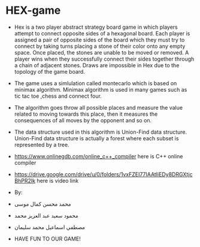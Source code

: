 # HEX-game 
- Hex is a two player abstract strategy board game in which players attempt to connect opposite sides of a hexagonal board.
Each player is assigned a pair of opposite sides of the board which they must try to connect by taking turns placing a stone 
of their color onto any empty space. Once placed, the stones are unable to be moved or removed. A player wins when they 
successfully connect their sides together through a chain of adjacent stones. Draws are impossible in Hex due to the topology 
of the game board.
- The game uses a simlulation called montecarlo which is based on minimax algorithm. Minimax algorithm is used in many games 
such as tic tac toe ,chess and connect four.
- The algorithm goes throw all possible places and measure the value related to moving towards this place, then it measures the consequences of all moves by the opponent and so on.
- The data structure used in this algorithm is Union-Find data structure. Union-Find data structure is actually a forest where each subset is represented by a tree.

- https://www.onlinegdb.com/online_c++_compiler here is C++ online compiler
- https://drive.google.com/drive/u/0/folders/1vxFZEI77IAAtIiEDy8DRGXtjcBhPR2Ik here is video link 

- By:
 - محمد محسن كمال موسى              
 - محمود سعيد عبد العزيز محمد      
 - مصطفي اسماعیل محمد سلیمان 
      
- HAVE FUN TO OUR GAME!
